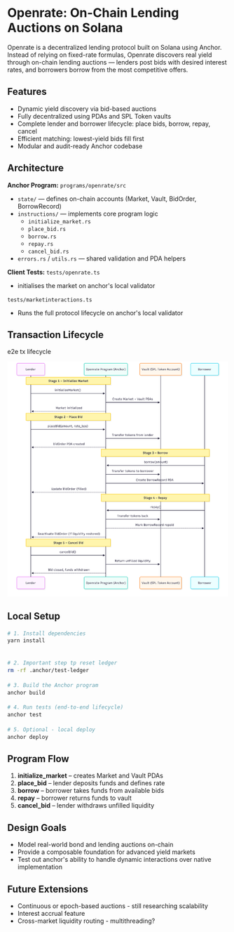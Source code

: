 # Openrate: On-Chain Lending Auctions on Solana

Openrate is a decentralized lending protocol built on Solana using Anchor.  
Instead of relying on fixed-rate formulas, Openrate discovers real yield through on-chain lending auctions — lenders post bids with desired interest rates, and borrowers borrow from the most competitive offers.


## Features

- Dynamic yield discovery via bid-based auctions  
- Fully decentralized using PDAs and SPL Token vaults  
- Complete lender and borrower lifecycle: place bids, borrow, repay, cancel  
- Efficient matching: lowest-yield bids fill first  
- Modular and audit-ready Anchor codebase  



## Architecture

**Anchor Program:** `programs/openrate/src`  
- `state/` — defines on-chain accounts (Market, Vault, BidOrder, BorrowRecord)  
- `instructions/` — implements core program logic  
  - `initialize_market.rs`  
  - `place_bid.rs`  
  - `borrow.rs`  
  - `repay.rs`  
  - `cancel_bid.rs`  
- `errors.rs` / `utils.rs` — shared validation and PDA helpers  

**Client Tests:** 
`tests/openrate.ts`  
- initialises the market on anchor's local validator 

`tests/marketinteractions.ts`  
- Runs the full protocol lifecycle on anchor's local validator 


## Transaction Lifecycle

e2e tx lifecycle

![Transaction Lifecycle](./tx-lifecycle.png)



## Local Setup

```bash
# 1. Install dependencies
yarn install


# 2. Important step tp reset ledger
rm -rf .anchor/test-ledger

# 3. Build the Anchor program
anchor build

# 4. Run tests (end-to-end lifecycle)
anchor test

# 5. Optional - local deploy
anchor deploy
```



## Program Flow

1. **initialize_market** – creates Market and Vault PDAs  
2. **place_bid** – lender deposits funds and defines rate  
3. **borrow** – borrower takes funds from available bids  
4. **repay** – borrower returns funds to vault  
5. **cancel_bid** – lender withdraws unfilled liquidity  


## Design Goals
- Model real-world bond and lending auctions on-chain  
- Provide a composable foundation for advanced yield markets  
- Test out anchor's ability to handle dynamic interactions over native implementation

## Future Extensions
- Continuous or epoch-based auctions  - still researching scalability
- Interest accrual feature
- Cross-market liquidity routing  - multithreading?
